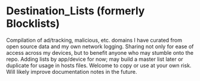 # Destination_Lists (formerly Blocklists)

Compilation of ad/tracking, malicious, etc. domains I have curated from open source data and my own network logging.  Sharing not only for ease of access across my devices, but to benefit anyone who may stumble onto the repo.  Adding lists by app/device for now; may build a master list later or duplicate for usage in hosts files.  Welcome to copy or use at your own risk.  Will likely improve documentation notes in the future.

